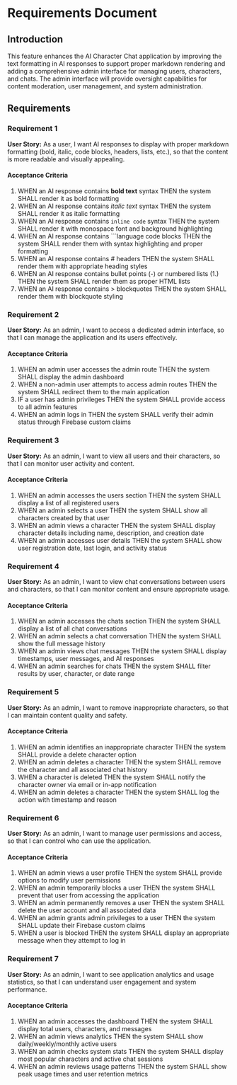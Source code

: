 # Requirements Document

## Introduction

This feature enhances the AI Character Chat application by improving the text formatting in AI responses to support proper markdown rendering and adding a comprehensive admin interface for managing users, characters, and chats. The admin interface will provide oversight capabilities for content moderation, user management, and system administration.

## Requirements

### Requirement 1

**User Story:** As a user, I want AI responses to display with proper markdown formatting (bold, italic, code blocks, headers, lists, etc.), so that the content is more readable and visually appealing.

#### Acceptance Criteria

1. WHEN an AI response contains **bold text** syntax THEN the system SHALL render it as bold formatting
2. WHEN an AI response contains *italic text* syntax THEN the system SHALL render it as italic formatting
3. WHEN an AI response contains `inline code` syntax THEN the system SHALL render it with monospace font and background highlighting
4. WHEN an AI response contains ```language code blocks THEN the system SHALL render them with syntax highlighting and proper formatting
5. WHEN an AI response contains # headers THEN the system SHALL render them with appropriate heading styles
6. WHEN an AI response contains bullet points (-) or numbered lists (1.) THEN the system SHALL render them as proper HTML lists
7. WHEN an AI response contains > blockquotes THEN the system SHALL render them with blockquote styling

### Requirement 2

**User Story:** As an admin, I want to access a dedicated admin interface, so that I can manage the application and its users effectively.

#### Acceptance Criteria

1. WHEN an admin user accesses the admin route THEN the system SHALL display the admin dashboard
2. WHEN a non-admin user attempts to access admin routes THEN the system SHALL redirect them to the main application
3. IF a user has admin privileges THEN the system SHALL provide access to all admin features
4. WHEN an admin logs in THEN the system SHALL verify their admin status through Firebase custom claims

### Requirement 3

**User Story:** As an admin, I want to view all users and their characters, so that I can monitor user activity and content.

#### Acceptance Criteria

1. WHEN an admin accesses the users section THEN the system SHALL display a list of all registered users
2. WHEN an admin selects a user THEN the system SHALL show all characters created by that user
3. WHEN an admin views a character THEN the system SHALL display character details including name, description, and creation date
4. WHEN an admin accesses user details THEN the system SHALL show user registration date, last login, and activity status

### Requirement 4

**User Story:** As an admin, I want to view chat conversations between users and characters, so that I can monitor content and ensure appropriate usage.

#### Acceptance Criteria

1. WHEN an admin accesses the chats section THEN the system SHALL display a list of all chat conversations
2. WHEN an admin selects a chat conversation THEN the system SHALL show the full message history
3. WHEN an admin views chat messages THEN the system SHALL display timestamps, user messages, and AI responses
4. WHEN an admin searches for chats THEN the system SHALL filter results by user, character, or date range

### Requirement 5

**User Story:** As an admin, I want to remove inappropriate characters, so that I can maintain content quality and safety.

#### Acceptance Criteria

1. WHEN an admin identifies an inappropriate character THEN the system SHALL provide a delete character option
2. WHEN an admin deletes a character THEN the system SHALL remove the character and all associated chat history
3. WHEN a character is deleted THEN the system SHALL notify the character owner via email or in-app notification
4. WHEN an admin deletes a character THEN the system SHALL log the action with timestamp and reason

### Requirement 6

**User Story:** As an admin, I want to manage user permissions and access, so that I can control who can use the application.

#### Acceptance Criteria

1. WHEN an admin views a user profile THEN the system SHALL provide options to modify user permissions
2. WHEN an admin temporarily blocks a user THEN the system SHALL prevent that user from accessing the application
3. WHEN an admin permanently removes a user THEN the system SHALL delete the user account and all associated data
4. WHEN an admin grants admin privileges to a user THEN the system SHALL update their Firebase custom claims
5. WHEN a user is blocked THEN the system SHALL display an appropriate message when they attempt to log in

### Requirement 7

**User Story:** As an admin, I want to see application analytics and usage statistics, so that I can understand user engagement and system performance.

#### Acceptance Criteria

1. WHEN an admin accesses the dashboard THEN the system SHALL display total users, characters, and messages
2. WHEN an admin views analytics THEN the system SHALL show daily/weekly/monthly active users
3. WHEN an admin checks system stats THEN the system SHALL display most popular characters and active chat sessions
4. WHEN an admin reviews usage patterns THEN the system SHALL show peak usage times and user retention metrics